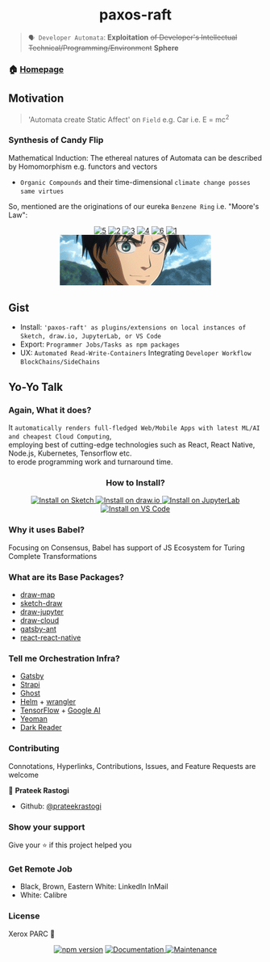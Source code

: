 <h1 align="center">paxos-raft </h1>

> `🗣 Developer Automata`: __Exploitation__ ~~of Developer's Intellectual Technical/Programming/Environment~~ __Sphere__  

### 🏠 [Homepage](https://github.com/paxos-raft/paxos-raft#readme)

## Motivation

> 'Automata create Static Affect' on `Field` e.g. Car i.e. E = mc<sup>2</sup>

### Synthesis of Candy Flip
Mathematical Induction: The ethereal natures of Automata can be described by Homomorphism e.g. functors and vectors  

* `Organic Compounds` and their time-dimensional `climate change posses same virtues`

So, mentioned are the originations of our eureka `Benzene Ring` i.e. "Moore's Law":<br/>

<p align="center"> 
  <a href="https://raw.githubusercontent.com/paxos-raft/paxos-raft/master/docs/originations/r%20programming.png"><img alt="5" src="https://img.shields.io/badge/5-violet.svg" /></a>
  <a href="https://raw.githubusercontent.com/paxos-raft/paxos-raft/master/docs/originations/Support%20backpropagation%20through%20unfold%20and%20recurse%20%C2%B7%20Issue%20%2379%20%C2%B7%20probcomp%20Gen.png"><img alt="2" src="https://img.shields.io/badge/2-blue.svg" /></a> 
  <a href="https://raw.githubusercontent.com/paxos-raft/paxos-raft/master/docs/originations/How%20can%20we%20use%20Gen%20for%20facial%20recognition%20%C2%B7%20Issue%20%23179%20%C2%B7%20probcomp%20Gen.png"><img alt="3" src="https://img.shields.io/badge/3-orange.svg" /></a>
  <a href="https://raw.githubusercontent.com/paxos-raft/paxos-raft/master/docs/originations/Compatibility%20with%20torchtext%20%C2%B7%20Issue%20%2369%20%C2%B7%20huggingface%20tokenizers.png"><img alt="4" src="https://img.shields.io/badge/4-darkgreen.svg" /></a>
  <a href="https://raw.githubusercontent.com/paxos-raft/paxos-raft/master/docs/originations/%5BFeature%20Request%5D%20drawio-observer-iframe%20%C2%B7%20Issue%20%23715%20%C2%B7%20jgraph%20drawio.png"><img alt="6" src="https://img.shields.io/badge/6-darkred.svg" /></a> 
   <a href="https://raw.githubusercontent.com/paxos-raft/paxos-raft/master/docs/originations/Suggest%20%E6%8A%8A%E6%98%9F%E5%9B%BE%E5%8A%9F%E8%83%BD%E7%8B%AC%E7%AB%8B%E5%A4%84%E7%90%86%20%C2%B7%20Issue%20%23257%20%C2%B7%20521xueweihan%20HelloGitHub.png"><img alt="1" src="https://img.shields.io/badge/1-yellow.svg" /></a>
  <br/>
  <img src="https://raw.githubusercontent.com/paxos-raft/paxos-raft/master/docs/originations/recycle.gif">
</p>

## Gist
* Install: `'paxos-raft' as plugins/extensions on local instances of Sketch, draw.io, JupyterLab, or VS Code`
* Export: `Programmer Jobs/Tasks as npm packages`
* UX: `Automated Read-Write-Containers` Integrating `Developer Workflow BlockChains/SideChains`

## Yo-Yo Talk
### Again, What it does?
It `automatically renders full-fledged Web/Mobile Apps with latest ML/AI and cheapest Cloud Computing`, <br/> employing best of cutting-edge technologies such as React, React Native, Node.js, Kubernetes, Tensorflow etc. <br/> to erode programming work and turnaround time. 


<h3 align="center">How to Install? </h3>
<p align="center">
  <a href="https://www.sketch.com/" target="_blank">
    <img alt="Install on Sketch" src="https://img.shields.io/badge/Sketch-yellow.svg" height="36" />
  </a>
  <a href="https://github.com/fjudith/docker-draw.io" target="_blank">
    <img alt="Install on draw.io" src="https://img.shields.io/badge/draw.io-darkviolet.svg" height="36" />
  </a>
  <a href="https://jupyter.org/" target="_blank">
    <img alt="Install on JupyterLab" src="https://img.shields.io/badge/JupyterLab-blue.svg" height="36" />
  </a>
  <a href="https://code.visualstudio.com/" target="_blank">
    <img alt="Install on VS Code" src="https://img.shields.io/badge/VS Code-darkred.svg" height="36" />
  </a>
  </p>
  
### Why it uses Babel?
Focusing on Consensus, Babel has support of JS Ecosystem for Turing Complete Transformations

### What are its Base Packages?
* [draw-map](https://github.com/paxos-raft/paxos-raft/tree/master/packages/draw-map)
* [sketch-draw](https://github.com/paxos-raft/paxos-raft/tree/master/packages/sketch-draw)
* [draw-jupyter](https://github.com/paxos-raft/paxos-raft/tree/master/packages/draw-jupyter)
* [draw-cloud](https://github.com/paxos-raft/paxos-raft/tree/master/packages/draw-cloud)
* [gatsby-ant](https://github.com/paxos-raft/paxos-raft/tree/master/packages/gatsby-ant)
* [react-react-native](https://github.com/paxos-raft/paxos-raft/tree/master/packages/react-react-native)

### Tell me Orchestration Infra?
* [Gatsby](https://www.gatsbyjs.org/)
* [Strapi](https://strapi.io/)
* [Ghost](https://github.com/TryGhost/Ghost)
* [Helm](https://helm.sh/) + [wrangler](https://github.com/cloudflare/wrangler)
* [TensorFlow](https://www.tensorflow.org/) + [Google AI](https://ai.google/)
* [Yeoman](https://yeoman.io/)
* [Dark Reader](https://darkreader.org/)

### Contributing

Connotations, Hyperlinks, Contributions, Issues, and Feature Requests are welcome <br />

👤 **Prateek Rastogi**

* Github: [@prateekrastogi](https://github.com/prateekrastogi)

### Show your support

Give your ⭐️ if this project helped you

### Get Remote Job
* Black, Brown, Eastern White: LinkedIn InMail
* White: Calibre

### License

Xerox PARC 📝

<p align="center">
<a href="https://www.npmjs.com/package/paxos-raft"><img src="https://badge.fury.io/js/paxos-raft.svg" alt="npm version" height="18"></a>
  <a href="https://github.com/paxos-raft/paxos-raft#readme" target="_blank">
    <img alt="Documentation" src="https://img.shields.io/badge/documentation-yes-darkviolet.svg" />
  </a>
  <a href="https://github.com/paxos-raft/paxos-raft/graphs/commit-activity" target="_blank">
    <img alt="Maintenance" src="https://img.shields.io/badge/Maintained%3F-yes-yellow.svg" />
  </a>
</p>


